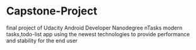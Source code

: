 # Capstone-Project
final project of Udacity Android Developer Nanodegree
nTasks
modern tasks,todo-list app using the newest technologies to provide performance and stability for the end user
